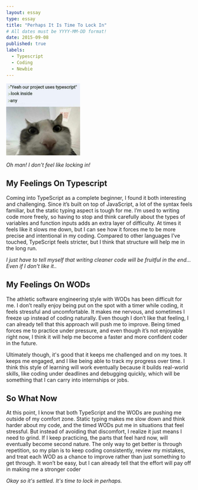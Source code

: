 ```yaml
---
layout: essay
type: essay
title: "Perhaps It Is Time To Lock In"
# All dates must be YYYY-MM-DD format!
date: 2015-09-08
published: true
labels:
  - Typescript
  - Coding
  - Newbie
---
```


<img width="200px" class="rounded float-start pe-4" src="../img/typescript_meme.png">

*Oh man! I don't feel like locking in!*

## My Feelings On Typescript

Coming into TypeScript as a complete beginner, I found it both interesting and challenging. Since it’s built on top of JavaScript, a lot of the syntax feels familiar, but the static typing aspect is tough for me. I’m used to writing code more freely, so having to stop and think carefully about the types of variables and function inputs adds an extra layer of difficulty. At times it feels like it slows me down, but I can see how it forces me to be more precise and intentional in my coding. Compared to other languages I’ve touched, TypeScript feels stricter, but I think that structure will help me in the long run. 

*I just have to tell myself that writing cleaner code will be fruitful in the end... Even if I don't like it..*

## My Feelings On WODs

The athletic software engineering style with WODs has been difficult for me. I don’t really enjoy being put on the spot with a timer while coding, it feels stressful and uncomfortable. It makes me nervous, and sometimes I freeze up instead of coding naturally. Even though I don’t like that feeling, I can already tell that this approach will push me to improve. Being timed forces me to practice under pressure, and even though it’s not enjoyable right now, I think it will help me become a faster and more confident coder in the future. 

Ultimately though, it's good that it keeps me challenged and on my toes. It keeps me engaged, and I like being able to track my progress over time. I think this style of learning will work eventually because it builds real-world skills, like coding under deadlines and debugging quickly, which will be something that I can carry into internships or jobs.

## So What Now

At this point, I know that both TypeScript and the WODs are pushing me outside of my comfort zone. Static typing makes me slow down and think harder about my code, and the timed WODs put me in situations that feel stressful. But instead of avoiding that discomfort, I realize it just means I need to grind. If I keep practicing, the parts that feel hard now, will eventually become second nature. The only way to get better is through repetition, so my plan is to keep coding consistently, review my mistakes, and treat each WOD as a chance to improve rather than just something to get through. It won’t be easy, but I can already tell that the effort will pay off in making me a stronger coder


*Okay so it's settled. It's time to lock in perhaps.*



